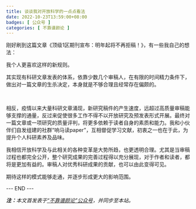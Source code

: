 ```yaml
---
title: 谈谈我对开放科学的一点点看法
date: 2022-10-23T13:59:00+08:00
badges: [ 公众号 ]
categories: [ 不靠谱颜论 ]
---
```


刚好刷到这篇文章《顶级1区期刊宣布：明年起将不再拒稿！》，有一些我自己的想法：



我个人更喜欢这样的新规则。



其实现有科研文章发表的体系，依靠少数几个审稿人，在有限的时间精力条件下，做出对一篇文章的生杀决定，本身就是不够合理且经常存在偏颇的。

​

​相反，疫情以来大量科研文章涌现，新研究稿件的产生速度，远超过高质量审稿能够支撑的通量，反过来促使很多工作不得不以开放研究及预发表形式开展。最终对一篇文章或一项研究的质量评判，将更多依赖于读者自身的素质和能力。我和小伙伴们自发组建的社群“响马读paper”，互相督促学习文献，初衷之一也在于此，为提升个人科研素养及品味。



我相信开放科学及与此相关的各种变革是大势所趋，也更透明合理。尤其是当审稿过程也都完全公开，整个研究成果的完善过程得以充分展现，对于作者和读者，都将是更加有益的。审稿人对优秀科研成果的贡献，也可以由此变得可见。



期待这样的模式能够走通，并逐步形成更大的影响范围。

<div class="p-5 text-center">--- END ---</div>

<i><b>注：</b>本文首发表于[“不靠谱颜论”公众号](https://mp.weixin.qq.com/s/I5CdVTRrGyb55cnSPnRr9w)，并同步至本站。</i>
